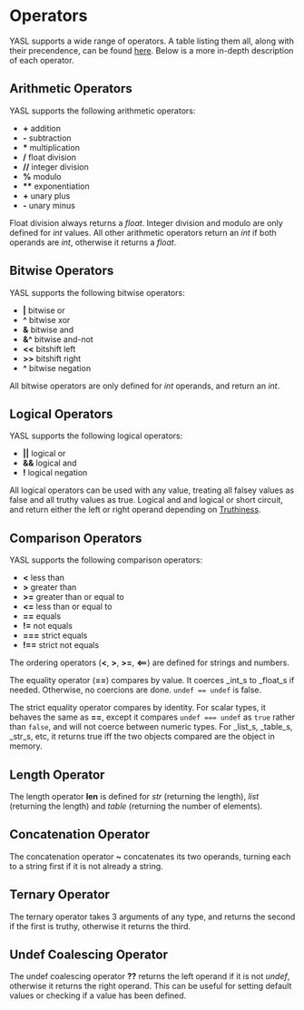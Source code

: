 # Operators

YASL supports a wide range of operators. A table listing them all, along with their precendence, can be found [here](/docs/expressions/operator-precedence-table). Below is a more in-depth description of each operator.

## Arithmetic Operators
 YASL supports the following arithmetic operators:

* **+**  addition
* **-** subtraction
* **\*** multiplication
* **/** float division
* **//** integer division
* **%** modulo
* **\*\*** exponentiation
* **+** unary plus
* **-** unary minus

Float division always returns a _float_. Integer division and modulo are only defined for _int_ values. All other arithmetic operators return an _int_ if both operands are _int_, otherwise it returns a _float_.

## Bitwise Operators
YASL supports the following bitwise operators:

* **\|** bitwise or
* **^** bitwise xor
* **&** bitwise and
* **&^** bitwise and-not
* **\<\<** bitshift left
* **\>\>** bitshift right
* **^** bitwise negation

All bitwise operators are only defined for _int_ operands, and return an _int_.

## Logical Operators
YASL supports the following logical operators:

* **\|\|** logical or
* **&&** logical and
* **!** logical negation

All logical operators can be used with any value, treating all falsey values as false and all truthy values as true. Logical and and logical or short circuit, and return either the left or right operand depending on [Truthiness](/docs/control-flow/truthiness).

## Comparison Operators
YASL supports the following comparison operators:

* **\<** less than
* **\>** greater than
* **\>=** greater than or equal to
* **\<=** less than or equal to
* **==** equals
* **!=** not equals
* **===** strict equals
* **!==** strict not equals

The ordering operators (**\<**, **\>**, **\>=**, **\<==**) are defined for strings and numbers.

The equality operator (**==**) compares by value. It coerces _int_s to _float_s if needed. Otherwise, no coercions are done. `undef == undef` is false.

The strict equality operator compares by identity. For scalar types, it behaves the same as **==**, except it compares `undef === undef` as `true` rather than `false`, and will not coerce between numeric types. For _list_s, _table_s, _str_s, etc, it returns true iff the two objects compared are the object in memory.

## Length Operator
The length operator **len** is defined for _str_ (returning the length), _list_ (returning the length) and _table_ (returning the number of elements).

## Concatenation Operator
The concatenation operator **~** concatenates its two operands, turning each to a string first if it is not already a string.

## Ternary Operator
The ternary operator takes 3 arguments of any type, and returns the second if the first is truthy, otherwise it returns the third.

## Undef Coalescing Operator
The undef coalescing operator **??** returns the left operand if it is not _undef_, otherwise it returns the right operand. This can be useful for setting default values or checking if a value has been defined.
